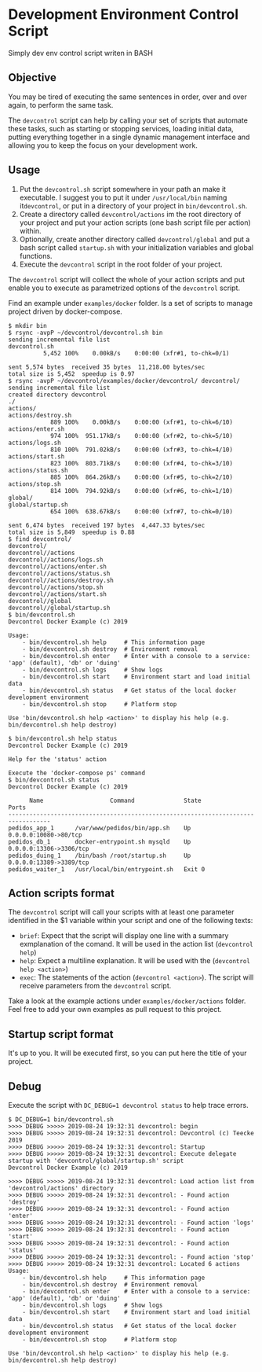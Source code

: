 # Development Environment Control Script

Simply dev env control script writen in BASH

## Objective

You may be tired of executing the same sentences in order, over and over again, to perform the same task.

The `devcontrol` script can help by calling your set of scripts that automate these tasks, such as starting or stopping services, loading initial data, putting everything together in a single dynamic management interface and allowing you to keep the focus on your development work.

## Usage

1. Put the `devcontrol.sh` script somewhere in your path an make it executable. I suggest you to put it under `/usr/local/bin` naming it`devcontrol`, or put in a directory of your project in `bin/devcontrol.sh`.
2. Create a directory called `devcontrol/actions` im the root directory of your project and put your action scripts (one bash script file per action) within.
3. Optionally, create another directory called `devcontrol/global` and put a bash script called `startup.sh` with your initialization variables and global functions.
4. Execute the `devcontrol` script in the root folder of your project.

The `devcontrol` script will collect the whole of your action scripts and put enable you to execute as parametrized options of the `devcontrol` script.

Find an example under `examples/docker` folder. Is a set of scripts to manage project driven by docker-compose.

```console
$ mkdir bin
$ rsync -avpP ~/devcontrol/devcontrol.sh bin
sending incremental file list
devcontrol.sh
          5,452 100%    0.00kB/s    0:00:00 (xfr#1, to-chk=0/1)

sent 5,574 bytes  received 35 bytes  11,218.00 bytes/sec
total size is 5,452  speedup is 0.97
$ rsync -avpP ~/devcontrol/examples/docker/devcontrol/ devcontrol/
sending incremental file list
created directory devcontrol
./
actions/
actions/destroy.sh
            889 100%    0.00kB/s    0:00:00 (xfr#1, to-chk=6/10)
actions/enter.sh
            974 100%  951.17kB/s    0:00:00 (xfr#2, to-chk=5/10)
actions/logs.sh
            810 100%  791.02kB/s    0:00:00 (xfr#3, to-chk=4/10)
actions/start.sh
            823 100%  803.71kB/s    0:00:00 (xfr#4, to-chk=3/10)
actions/status.sh
            885 100%  864.26kB/s    0:00:00 (xfr#5, to-chk=2/10)
actions/stop.sh
            814 100%  794.92kB/s    0:00:00 (xfr#6, to-chk=1/10)
global/
global/startup.sh
            654 100%  638.67kB/s    0:00:00 (xfr#7, to-chk=0/10)

sent 6,474 bytes  received 197 bytes  4,447.33 bytes/sec
total size is 5,849  speedup is 0.88
$ find devcontrol/
devcontrol/
devcontrol//actions
devcontrol//actions/logs.sh
devcontrol//actions/enter.sh
devcontrol//actions/status.sh
devcontrol//actions/destroy.sh
devcontrol//actions/stop.sh
devcontrol//actions/start.sh
devcontrol//global
devcontrol//global/startup.sh
$ bin/devcontrol.sh
Devcontrol Docker Example (c) 2019

Usage:
    - bin/devcontrol.sh help     # This information page
    - bin/devcontrol.sh destroy  # Environment removal
    - bin/devcontrol.sh enter    # Enter with a console to a service: 'app' (default), 'db' or 'duing'
    - bin/devcontrol.sh logs     # Show logs
    - bin/devcontrol.sh start    # Environment start and load initial data
    - bin/devcontrol.sh status   # Get status of the local docker development environment
    - bin/devcontrol.sh stop     # Platform stop

Use 'bin/devcontrol.sh help <action>' to display his help (e.g. bin/devcontrol.sh help destroy)

$ bin/devcontrol.sh help status
Devcontrol Docker Example (c) 2019

Help for the 'status' action

Execute the 'docker-compose ps' command
$ bin/devcontrol.sh status
Devcontrol Docker Example (c) 2019

      Name                   Command              State             Ports
----------------------------------------------------------------------------------
pedidos_app_1      /var/www/pedidos/bin/app.sh    Up       0.0.0.0:10080->80/tcp
pedidos_db_1       docker-entrypoint.sh mysqld    Up       0.0.0.0:13306->3306/tcp
pedidos_duing_1    /bin/bash /root/startup.sh     Up       0.0.0.0:13389->3389/tcp
pedidos_waiter_1   /usr/local/bin/entrypoint.sh   Exit 0
```

## Action scripts format

The `devcontrol` script will call your scripts with at least one parameter identified in the $1 variable within your script and one of the following texts:

- `brief`: Expect that the script will display one line with a summary exmplanation of the comand. It will be used in the action list (`devcontrol help`)
- `help`: Expect a multiline explanation. It will be used with the (`devcontrol help <action>`)
- `exec`: The statements of the action (`devcontrol <action>`). The script will receive parameters from the `devcontrol` script.

Take a look at the example actions under `examples/docker/actions` folder. Feel free to add your own examples as pull request to this project.

## Startup script format

It's up to you. It will be executed first, so you can put here the title of your project.

## Debug

Execute the script with `DC_DEBUG=1 devcontrol status` to help trace errors.

```console
$ DC_DEBUG=1 bin/devcontrol.sh
>>>> DEBUG >>>>> 2019-08-24 19:32:31 devcontrol: begin
>>>> DEBUG >>>>> 2019-08-24 19:32:31 devcontrol: Devcontrol (c) Teecke 2019
>>>> DEBUG >>>>> 2019-08-24 19:32:31 devcontrol: Startup
>>>> DEBUG >>>>> 2019-08-24 19:32:31 devcontrol: Execute delegate startup with 'devcontrol/global/startup.sh' script
Devcontrol Docker Example (c) 2019

>>>> DEBUG >>>>> 2019-08-24 19:32:31 devcontrol: Load action list from 'devcontrol/actions' directory
>>>> DEBUG >>>>> 2019-08-24 19:32:31 devcontrol: - Found action 'destroy'
>>>> DEBUG >>>>> 2019-08-24 19:32:31 devcontrol: - Found action 'enter'
>>>> DEBUG >>>>> 2019-08-24 19:32:31 devcontrol: - Found action 'logs'
>>>> DEBUG >>>>> 2019-08-24 19:32:31 devcontrol: - Found action 'start'
>>>> DEBUG >>>>> 2019-08-24 19:32:31 devcontrol: - Found action 'status'
>>>> DEBUG >>>>> 2019-08-24 19:32:31 devcontrol: - Found action 'stop'
>>>> DEBUG >>>>> 2019-08-24 19:32:31 devcontrol: Located 6 actions
Usage:
    - bin/devcontrol.sh help     # This information page
    - bin/devcontrol.sh destroy  # Environment removal
    - bin/devcontrol.sh enter    # Enter with a console to a service: 'app' (default), 'db' or 'duing'
    - bin/devcontrol.sh logs     # Show logs
    - bin/devcontrol.sh start    # Environment start and load initial data
    - bin/devcontrol.sh status   # Get status of the local docker development environment
    - bin/devcontrol.sh stop     # Platform stop

Use 'bin/devcontrol.sh help <action>' to display his help (e.g. bin/devcontrol.sh help destroy)
```
